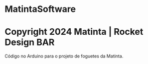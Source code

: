 # MatintaSoftware
# Copyright 2024 Matinta | Rocket Design BAR
Código no Arduino para o projeto de foguetes da Matinta.
